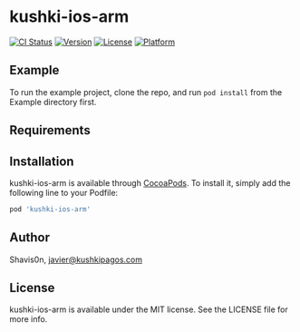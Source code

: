 # kushki-ios-arm

[![CI Status](https://img.shields.io/travis/Shavis0n/kushki-ios-arm.svg?style=flat)](https://travis-ci.org/Shavis0n/kushki-ios-arm)
[![Version](https://img.shields.io/cocoapods/v/kushki-ios-arm.svg?style=flat)](https://cocoapods.org/pods/kushki-ios-arm)
[![License](https://img.shields.io/cocoapods/l/kushki-ios-arm.svg?style=flat)](https://cocoapods.org/pods/kushki-ios-arm)
[![Platform](https://img.shields.io/cocoapods/p/kushki-ios-arm.svg?style=flat)](https://cocoapods.org/pods/kushki-ios-arm)

## Example

To run the example project, clone the repo, and run `pod install` from the Example directory first.

## Requirements

## Installation

kushki-ios-arm is available through [CocoaPods](https://cocoapods.org). To install
it, simply add the following line to your Podfile:

```ruby
pod 'kushki-ios-arm'
```

## Author

Shavis0n, javier@kushkipagos.com

## License

kushki-ios-arm is available under the MIT license. See the LICENSE file for more info.
